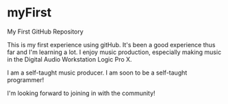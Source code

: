 # myFirst
My First GitHub Repository

This is my first experience using gitHub. It's been a good experience thus far and I'm learning a lot. I enjoy music production, especially making music in the Digital Audio Workstation Logic Pro X. 

I am a self-taught music producer. I am soon to be a self-taught programmer!

I'm looking forward to joining in with the community!
